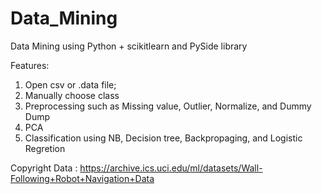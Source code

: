 # Data_Mining
Data Mining using Python + scikitlearn and PySide library

Features:

  1. Open csv or .data file;
  2. Manually choose class 
  3. Preprocessing such as Missing value, Outlier, Normalize, and Dummy Dump
  4. PCA
  5. Classification using NB, Decision tree, Backpropaging, and Logistic Regretion

Copyright Data : https://archive.ics.uci.edu/ml/datasets/Wall-Following+Robot+Navigation+Data
